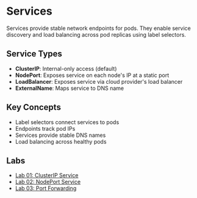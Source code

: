 # Services

Services provide stable network endpoints for pods. They enable service discovery and load balancing across pod replicas using label selectors.

## Service Types

- **ClusterIP**: Internal-only access (default)
- **NodePort**: Exposes service on each node's IP at a static port
- **LoadBalancer**: Exposes service via cloud provider's load balancer
- **ExternalName**: Maps service to DNS name

## Key Concepts

- Label selectors connect services to pods
- Endpoints track pod IPs
- Services provide stable DNS names
- Load balancing across healthy pods

## Labs

- [Lab 01: ClusterIP Service](labs/lab-01.md)
- [Lab 02: NodePort Service](labs/lab-02.md)
- [Lab 03: Port Forwarding](labs/lab-03.md)
